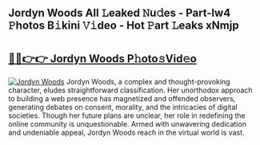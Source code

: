 ## Jordyn Woods All 𝙻eaked 𝙽u𝚍es - Part-lw4 𝙿hotos B𝚒kini 𝚅𝚒deo - Hot 𝙿art 𝙻eaks xNmjp

# <h2><a href="http://ld0sglk.urlbe.top/?page=Jordyn+Woods">🔗🔗👉👉 Jordyn Woods P𝚑oto𝚜Vid𝚎o</a></h2>

[![Jordyn Woods](https://i.imgur.com/eBuTRDB.gif)](http://ld0sglk.urlbe.top/?page=Jordyn+Woods)
Jordyn Woods, a complex and thought-provoking character, eludes straightforward classification. Her unorthodox approach to building a web presence has magnetized and offended observers, generating debates on consent, morality, and the intricacies of digital societies. Though her future plans are unclear, her role in redefining the online community is unquestionable. Armed with unwavering dedication and undeniable appeal, Jordyn Woods reach in the virtual world is vast.
